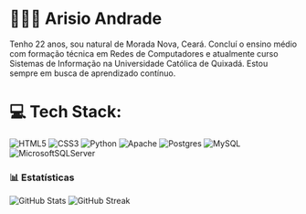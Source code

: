 # 👨🏻‍💻 Arisio Andrade
Tenho 22 anos, sou natural de Morada Nova, Ceará. Concluí o ensino médio com formação técnica em Redes de Computadores e atualmente curso Sistemas de Informação na Universidade Católica de Quixadá. Estou sempre em busca de aprendizado contínuo.


# 💻 Tech Stack:
![HTML5](https://img.shields.io/badge/html5-%23E34F26.svg?style=for-the-badge&logo=html5&logoColor=white)
![CSS3](https://img.shields.io/badge/css3-%231572B6.svg?style=for-the-badge&logo=css3&logoColor=white)  ![Python](https://img.shields.io/badge/python-3670A0?style=for-the-badge&logo=python&logoColor=ffdd54) 
![Apache](https://img.shields.io/badge/apache-%23D42029.svg?style=for-the-badge&logo=apache&logoColor=white) 
![Postgres](https://img.shields.io/badge/postgres-%23316192.svg?style=for-the-badge&logo=postgresql&logoColor=white) 
![MySQL](https://img.shields.io/badge/mysql-4479A1.svg?style=for-the-badge&logo=mysql&logoColor=white) 
![MicrosoftSQLServer](https://img.shields.io/badge/Microsoft%20SQL%20Server-CC2927?style=for-the-badge&logo=microsoft%20sql%20server&logoColor=white)

### 📊 Estatísticas

<div class="github-cards">
  <img
    src="https://github-readme-stats.vercel.app/api?username=arisioandradee&theme=dark&hide_border=true&include_all_commits=false&count_private=false"
    alt="GitHub Stats"
  />
  <img
    src="https://nirzak-streak-stats.vercel.app/?user=arisioandradee&theme=dark&hide_border=true"
    alt="GitHub Streak"
  />
</div>

